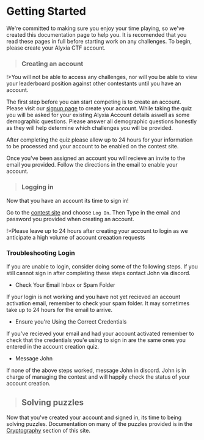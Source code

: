 # Getting Started

We're committed to making sure you enjoy your time playing, so we've created this documentation page to help you. It is recomended that you read these pages in full before starting work on any challenges. To begin, please create your Alyxia CTF account.

> ### Creating an account

!>You will not be able to access any challenges, nor will you be able to view your leaderboard position against other contestants until you have an account.

The first step before you can start competing is to create an account. Please visit our [signup page](https://docs.google.com/forms/d/e/1FAIpQLSff79HnZlQgC8P3fXH9xhkOHQ_aBMQbMNDlQsgaQM5vzNBKtg/viewform) to create your account. While taking the quiz you will be asked for your existing Alyxia Account details aswell as some demographic questions. Please answer all demographic questions honestly as they will help determine which challenges you will be provided.

After completing the quiz please allow up to 24 hours for your information to be processed and your account to be enabled on the contest site.

Once you've been assigned an account you will recieve an invite to the email you provided. Follow the directions in the email to enable your account.

> ### Logging in

Now that you have an account its time to sign in! 

Go to the [contest site](alyxiapuzzle.github.io/dashboard) and choose `Log In`. Then Type in the email and password you provided when creating an account. 

!>Please leave up to 24 hours after creating your account to login as we anticipate a high volume of account creaation requests

### Troubleshooting Login

If you are unable to login, consider doing some of the following steps. If you still cannot sign in after completing these steps contact John via discord. 

* Check Your Email Inbox or Spam Folder

If your login is not working and you have not yet recieved an account activation email, remember to check your spam folder. It may sometimes take up to 24 hours for the email to arrive.

* Ensure you're Using the Correct Credentials

If you've recieved your email and had your account activated remember to check that the credentials you'e using to sign in are the same ones you entered in the account creation quiz. 

* Message John

If none of the above steps worked, message John in discord. John is in charge of managing the contest and will happily check the status of your account creation. 

> ## Solving puzzles

Now that you've created your account and signed in, its time to being solving puzzles. Documentation on many of the puzzles provided is in the [Cryptography](/cryptography/index.md) section of this site.
